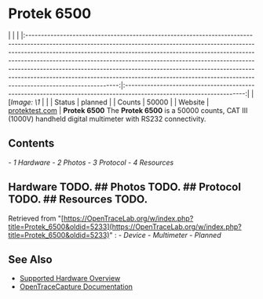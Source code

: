 # Protek 6500
| | | |:-----------------------------------------------------------------------------------------------------------------------------------------------------------------------------------------------------------------------------------------------------------------------------------------------------------------------------------------------------------------------------------------------------------------------------------------------------------------------------------------------------------------:|:--------------------------------------------------------------------------------------------------------------------:| | [*Image: \1* | | | Status | planned | | Counts | 50000 | | Website | [protektest.com](http://www.protektest.com/ProdInfo.asp?prodId=6500) | **Protek 6500** The **Protek 6500** is a 50000 counts, CAT III (1000V) handheld digital multimeter with RS232 connectivity.
## Contents
\- *1 Hardware* \- *2 Photos* \- *3 Protocol* \- *4 Resources*
## Hardware TODO. ## Photos TODO. ## Protocol TODO. ## Resources TODO.
Retrieved from "[https://OpenTraceLab.org/w/index.php?title=Protek_6500&oldid=5233](https://OpenTraceLab.org/w/index.php?title=Protek_6500&oldid=5233)"
: \- *Device* \- *Multimeter* \- *Planned*
## See Also
- [Supported Hardware Overview](../supported-hardware.md)
- [OpenTraceCapture Documentation](../../opentracecapture/overview.md)
